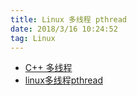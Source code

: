```yaml
---
title: Linux 多线程 pthread
date: 2018/3/16 10:24:52 
tag: Linux
---
```


*   [C++ 多线程](http://www.runoob.com/cplusplus/cpp-multithreading.html)
*   [linux多线程pthread](http://blog.csdn.net/ithomer/article/details/5920936)
